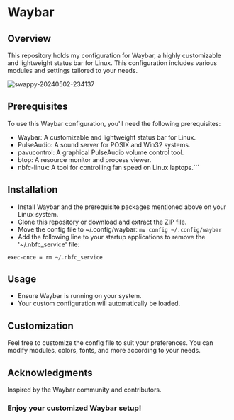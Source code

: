 # Waybar

## Overview
This repository holds my configuration for Waybar, a highly customizable and lightweight status bar for Linux. This configuration includes various modules and settings tailored to your needs.

![swappy-20240502-234137](https://github.com/ecnivs/Waybar/assets/106900369/cd266ca1-d3ac-4e13-ae44-17ff5ff98769)

## Prerequisites
To use this Waybar configuration, you'll need the following prerequisites:

* Waybar: A customizable and lightweight status bar for Linux.
* PulseAudio: A sound server for POSIX and Win32 systems.
* pavucontrol: A graphical PulseAudio volume control tool.
* btop: A resource monitor and process viewer.
* nbfc-linux: A tool for controlling fan speed on Linux laptops.```

## Installation
+ Install Waybar and the prerequisite packages mentioned above on your Linux system.
+ Clone this repository or download and extract the ZIP file.
+ Move the config file to ~/.config/waybar:
`
mv config ~/.config/waybar
`
+ Add the following line to your startup applications to remove the '~/.nbfc_service' file:

`
exec-once = rm ~/.nbfc_service
`
## Usage
+ Ensure Waybar is running on your system.
+ Your custom configuration will automatically be loaded.

## Customization
Feel free to customize the config file to suit your preferences. You can modify modules, colors, fonts, and more according to your needs.

## Acknowledgments
Inspired by the Waybar community and contributors.

### Enjoy your customized Waybar setup!

